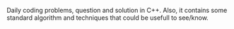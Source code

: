 Daily coding problems, question and solution in C++. Also, it contains some standard algorithm and techniques that could be usefull to see/know.
